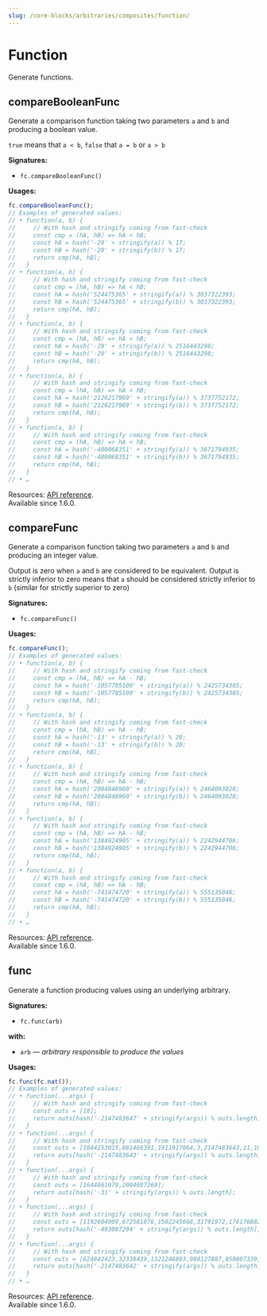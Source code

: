 ```yaml
---
slug: /core-blocks/arbitraries/composites/function/
---
```


# Function

Generate functions.

## compareBooleanFunc

Generate a comparison function taking two parameters `a` and `b` and producing a boolean value.

`true` means that `a < b`, `false` that `a = b` or `a > b`

**Signatures:**

- `fc.compareBooleanFunc()`

**Usages:**

```js
fc.compareBooleanFunc();
// Examples of generated values:
// • function(a, b) {
//     // With hash and stringify coming from fast-check
//     const cmp = (hA, hB) => hA < hB;
//     const hA = hash('-29' + stringify(a)) % 17;
//     const hB = hash('-29' + stringify(b)) % 17;
//     return cmp(hA, hB);
//   }
// • function(a, b) {
//     // With hash and stringify coming from fast-check
//     const cmp = (hA, hB) => hA < hB;
//     const hA = hash('524475365' + stringify(a)) % 3037322393;
//     const hB = hash('524475365' + stringify(b)) % 3037322393;
//     return cmp(hA, hB);
//   }
// • function(a, b) {
//     // With hash and stringify coming from fast-check
//     const cmp = (hA, hB) => hA < hB;
//     const hA = hash('-29' + stringify(a)) % 2516443298;
//     const hB = hash('-29' + stringify(b)) % 2516443298;
//     return cmp(hA, hB);
//   }
// • function(a, b) {
//     // With hash and stringify coming from fast-check
//     const cmp = (hA, hB) => hA < hB;
//     const hA = hash('2126217969' + stringify(a)) % 3737752172;
//     const hB = hash('2126217969' + stringify(b)) % 3737752172;
//     return cmp(hA, hB);
//   }
// • function(a, b) {
//     // With hash and stringify coming from fast-check
//     const cmp = (hA, hB) => hA < hB;
//     const hA = hash('-480068351' + stringify(a)) % 3671794935;
//     const hB = hash('-480068351' + stringify(b)) % 3671794935;
//     return cmp(hA, hB);
//   }
// • …
```

Resources: [API reference](https://fast-check.dev/api-reference/functions/compareBooleanFunc.html).  
Available since 1.6.0.

## compareFunc

Generate a comparison function taking two parameters `a` and `b` and producing an integer value.

Output is zero when `a` and `b` are considered to be equivalent. Output is strictly inferior to zero means that `a` should be considered strictly inferior to `b` (similar for strictly superior to zero)

**Signatures:**

- `fc.compareFunc()`

**Usages:**

```js
fc.compareFunc();
// Examples of generated values:
// • function(a, b) {
//     // With hash and stringify coming from fast-check
//     const cmp = (hA, hB) => hA - hB;
//     const hA = hash('-1057705109' + stringify(a)) % 2425734305;
//     const hB = hash('-1057705109' + stringify(b)) % 2425734305;
//     return cmp(hA, hB);
//   }
// • function(a, b) {
//     // With hash and stringify coming from fast-check
//     const cmp = (hA, hB) => hA - hB;
//     const hA = hash('-13' + stringify(a)) % 20;
//     const hB = hash('-13' + stringify(b)) % 20;
//     return cmp(hA, hB);
//   }
// • function(a, b) {
//     // With hash and stringify coming from fast-check
//     const cmp = (hA, hB) => hA - hB;
//     const hA = hash('2004846960' + stringify(a)) % 2464093828;
//     const hB = hash('2004846960' + stringify(b)) % 2464093828;
//     return cmp(hA, hB);
//   }
// • function(a, b) {
//     // With hash and stringify coming from fast-check
//     const cmp = (hA, hB) => hA - hB;
//     const hA = hash('1384924905' + stringify(a)) % 2242944706;
//     const hB = hash('1384924905' + stringify(b)) % 2242944706;
//     return cmp(hA, hB);
//   }
// • function(a, b) {
//     // With hash and stringify coming from fast-check
//     const cmp = (hA, hB) => hA - hB;
//     const hA = hash('-741474720' + stringify(a)) % 555135046;
//     const hB = hash('-741474720' + stringify(b)) % 555135046;
//     return cmp(hA, hB);
//   }
// • …
```

Resources: [API reference](https://fast-check.dev/api-reference/functions/compareFunc.html).  
Available since 1.6.0.

## func

Generate a function producing values using an underlying arbitrary.

**Signatures:**

- `fc.func(arb)`

**with:**

- `arb` — _arbitrary responsible to produce the values_

**Usages:**

```js
fc.func(fc.nat());
// Examples of generated values:
// • function(...args) {
//     // With hash and stringify coming from fast-check
//     const outs = [18];
//     return outs[hash('-2147483647' + stringify(args)) % outs.length];
//   }
// • function(...args) {
//     // With hash and stringify coming from fast-check
//     const outs = [1044253015,881466391,1911917064,3,2147483643,11,1097098198];
//     return outs[hash('-2147483643' + stringify(args)) % outs.length];
//   }
// • function(...args) {
//     // With hash and stringify coming from fast-check
//     const outs = [1644861079,2004697269];
//     return outs[hash('-31' + stringify(args)) % outs.length];
//   }
// • function(...args) {
//     // With hash and stringify coming from fast-check
//     const outs = [1192604909,672581076,1502245668,31791972,1761768821,396996837,676877520,1919262427,641285424];
//     return outs[hash('-493007294' + stringify(args)) % outs.length];
//   }
// • function(...args) {
//     // With hash and stringify coming from fast-check
//     const outs = [624842423,32338439,1321248893,980127887,850807339,1583851385,1093421004,1758229721,464930963];
//     return outs[hash('-2147483642' + stringify(args)) % outs.length];
//   }
// • …
```

Resources: [API reference](https://fast-check.dev/api-reference/functions/func.html).  
Available since 1.6.0.
